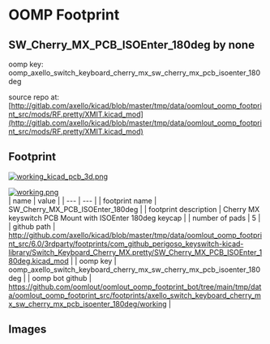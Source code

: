 # OOMP Footprint  
## SW_Cherry_MX_PCB_ISOEnter_180deg  by none  
  
oomp key: oomp_axello_switch_keyboard_cherry_mx_sw_cherry_mx_pcb_isoenter_180deg  
  
source repo at: [http://gitlab.com/axello/kicad/blob/master/tmp/data/oomlout_oomp_footprint_src/mods/RF.pretty/XMIT.kicad_mod](http://gitlab.com/axello/kicad/blob/master/tmp/data/oomlout_oomp_footprint_src/mods/RF.pretty/XMIT.kicad_mod)  
## Footprint  
  
[![working_kicad_pcb_3d.png](working_kicad_pcb_3d_600.png)](working_kicad_pcb_3d.png)  
  
[![working.png](working_600.png)](working.png)  
| name | value | 
| --- | --- | 
| footprint name | SW_Cherry_MX_PCB_ISOEnter_180deg | 
| footprint description | Cherry MX keyswitch PCB Mount with ISOEnter 180deg keycap | 
| number of pads | 5 | 
| github path | http://github.com/axello/kicad/blob/master/tmp/data/oomlout_oomp_footprint_src/6.0/3rdparty/footprints/com_github_perigoso_keyswitch-kicad-library/Switch_Keyboard_Cherry_MX.pretty/SW_Cherry_MX_PCB_ISOEnter_180deg.kicad_mod | 
| oomp key | oomp_axello_switch_keyboard_cherry_mx_sw_cherry_mx_pcb_isoenter_180deg | 
| oomp bot github | https://github.com/oomlout/oomlout_oomp_footprint_bot/tree/main/tmp/data/oomlout_oomp_footprint_src/footprints/axello_switch_keyboard_cherry_mx_sw_cherry_mx_pcb_isoenter_180deg/working | 
## Images  
